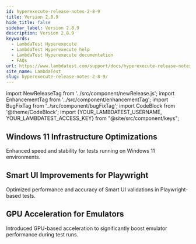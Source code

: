 ```yaml
---
id: hyperexecute-release-notes-2-8-9
title: Version 2.8.9
hide_title: false
sidebar_label: Version 2.8.9
description: Version 2.8.9
keywords:
  - LambdaTest Hyperexecute
  - LambdaTest Hyperexecute help
  - LambdaTest Hyperexecute documentation
  - FAQs
url: https://www.lambdatest.com/support/docs/hyperexecute-release-notes-2-8-9/
site_name: LambdaTest
slug: hyperexecute-release-notes-2-8-9/
---
```


import NewReleaseTag from '../src/component/newRelease.js';
import EnhancementTag from '../src/component/enhancementTag';
import BugFixTag from '../src/component/bugFixTag';
import CodeBlock from '@theme/CodeBlock';
import {YOUR_LAMBDATEST_USERNAME, YOUR_LAMBDATEST_ACCESS_KEY} from "@site/src/component/keys";

<script type="application/ld+json"
      dangerouslySetInnerHTML={{ __html: JSON.stringify({
       "@context": "https://schema.org",
        "@type": "BreadcrumbList",
        "itemListElement": [{
          "@type": "ListItem",
          "position": 1,
          "name": "Home",
          "item": "https://www.lambdatest.com"
        },{
          "@type": "ListItem",
          "position": 2,
          "name": "Support",
          "item": "https://www.lambdatest.com/support/docs/"
        },{
          "@type": "ListItem",
          "position": 3,
          "name": "Version",
          "item": "https://www.lambdatest.com/support/docs/hyperexecute-release-notes-2-8-9/"
        }]
      })
    }}
></script>
## Windows 11 Infrastructure Optimizations
Enhanced speed and stability for tests running on Windows 11 environments.

## Smart UI Improvements for Playwright
Optimized performance and accuracy of Smart UI validations in Playwright-based tests.

## GPU Acceleration for Emulators
Introduced GPU-based acceleration to significantly boost emulator performance during test runs.